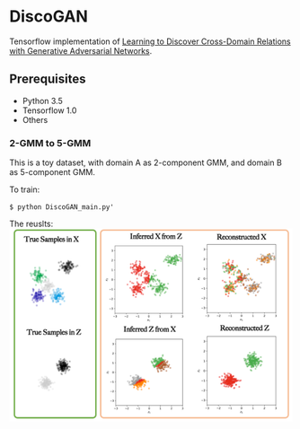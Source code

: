 DiscoGAN
=========================================

Tensorflow implementation of [Learning to Discover Cross-Domain Relations
with Generative Adversarial Networks](https://arxiv.org/pdf/1703.05192.pdf). 

Prerequisites
-------------
   - Python 3.5
   - Tensorflow 1.0
   - Others
   
### 2-GMM to 5-GMM

This is a toy dataset, with domain A as 2-component GMM, and domain B as 5-component GMM.

To train:

    $ python DiscoGAN_main.py'
    
The reuslts:    
<img src="results/DiscoGAN/Overall.png" width="600px">

